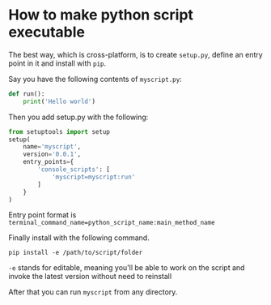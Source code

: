 # How to make python script executable

The best way, which is cross-platform, is to create `setup.py`, define an entry point in it and install with `pip`.

Say you have the following contents of `myscript.py`:

```python
def run():
    print('Hello world')
```

Then you add setup.py with the following:

```python
from setuptools import setup
setup(
    name='myscript',
    version='0.0.1',
    entry_points={
        'console_scripts': [
            'myscript=myscript:run'
        ]
    }
)
```

Entry point format is
`terminal_command_name=python_script_name:main_method_name`

Finally install with the following command.

```shell
pip install -e /path/to/script/folder
```

`-e` stands for editable, meaning you'll be able to work on the script and invoke the latest version without need to reinstall

After that you can run `myscript` from any directory.
